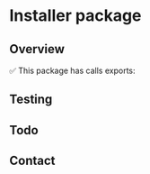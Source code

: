# Installer package

## Overview

✅ This package has calls exports:

## Testing

## Todo

## Contact

